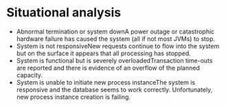 # Situational analysis

- Abnormal termination or system downA power outage or catastrophic
hardware failure has caused the system (all if not most JVMs) to stop.
- System is not responsiveNew requests continue to flow into
the system but on the surface it appears that all processing has stopped.
- System is functional but is severely overloadedTransaction
time-outs are reported and there is evidence of an overflow of the
planned capacity.
- System is unable to initiate new process instanceThe system
is responsive and the database seems to work correctly.  Unfortunately,
new process instance creation is failing.